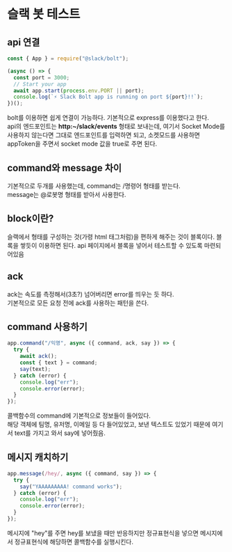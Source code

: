 # 슬랙 봇 테스트

## api 연결

```js
const { App } = require("@slack/bolt");

(async () => {
  const port = 3000;
  // Start your app
  await app.start(process.env.PORT || port);
  console.log(`⚡️ Slack Bolt app is running on port ${port}!!`);
})();
```

bolt를 이용하면 쉽게 연결이 가능하다. 기본적으로 express를 이용했다고 한다.  
api의 엔드포인트는 **http:~/slack/events** 형태로 보내는데, 여기서 Socket Mode를 사용하지 않는다면 그대로 엔드포인트를 입력하면 되고, 소켓모드를 사용하면 appToken을 주면서 socket mode 값을 true로 주면 된다.

## command와 message 차이

기본적으로 두개를 사용했는데, command는 /명령어 형태를 받는다.  
message는 @로봇명 형태를 받아서 사용한다.

## block이란?

슬랙에서 형태를 구성하는 것(가령 html 태그처럼)을 편하게 해주는 것이 블록이다. 블록을 쌓듯이 이용하면 된다. api 페이지에서 블록을 넣어서 테스트할 수 있도록 마련되어있음

## ack

ack는 속도를 측정해서(3초?) 넘어버리면 error를 띄우는 듯 하다.  
기본적으로 모든 요청 전에 ack를 사용하는 패턴을 쓴다.

## command 사용하기

```js
app.command("/익명", async ({ command, ack, say }) => {
  try {
    await ack();
    const { text } = command;
    say(text);
  } catch (error) {
    console.log("err");
    console.error(error);
  }
});
```

콜백함수의 command에 기본적으로 정보들이 들어있다.  
해당 객체에 팀명, 유저명, 이메일 등 다 들어있었고, 보낸 텍스트도 있었기 때문에 여기서 text를 가지고 와서 say에 넣어줬음.

## 메시지 캐치하기

```js
app.message(/hey/, async ({ command, say }) => {
  try {
    say("YAAAAAAAAA! command works");
  } catch (error) {
    console.log("err");
    console.error(error);
  }
});
```

메시지에 "hey"를 주면 hey를 보냈을 때만 반응하지만 정규표현식을 넣으면 메시지에서 정규표현식에 해당하면 콜백함수를 실행시킨다.
